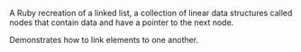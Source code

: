 A Ruby recreation of a linked list, a collection of linear data structures called nodes that contain data and have a pointer to the next node.

Demonstrates how to link elements to one another.